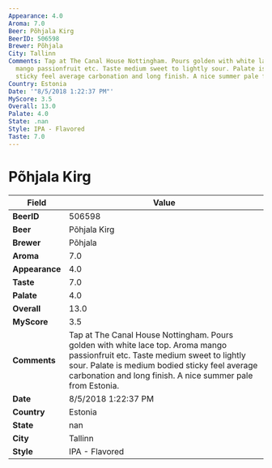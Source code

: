 ```yaml
---
Appearance: 4.0
Aroma: 7.0
Beer: Põhjala Kirg
BeerID: 506598
Brewer: Põhjala
City: Tallinn
Comments: Tap at The Canal House Nottingham. Pours golden with white lace top. Aroma
  mango passionfruit etc. Taste medium sweet to lightly sour. Palate is medium bodied
  sticky feel average carbonation and long finish. A nice summer pale from Estonia.
Country: Estonia
Date: '"8/5/2018 1:22:37 PM"'
MyScore: 3.5
Overall: 13.0
Palate: 4.0
State: .nan
Style: IPA - Flavored
Taste: 7.0
---
```


# Põhjala Kirg

| Field         | Value |
|---------------|-------|
| **BeerID** | 506598 |
| **Beer** | Põhjala Kirg |
| **Brewer** | Põhjala |
| **Aroma** | 7.0 |
| **Appearance** | 4.0 |
| **Taste** | 7.0 |
| **Palate** | 4.0 |
| **Overall** | 13.0 |
| **MyScore** | 3.5 |
| **Comments** | Tap at The Canal House Nottingham. Pours golden with white lace top. Aroma mango passionfruit etc. Taste medium sweet to lightly sour. Palate is medium bodied sticky feel average carbonation and long finish. A nice summer pale from Estonia. |
| **Date** | 8/5/2018 1:22:37 PM |
| **Country** | Estonia |
| **State** | nan |
| **City** | Tallinn |
| **Style** | IPA - Flavored |
